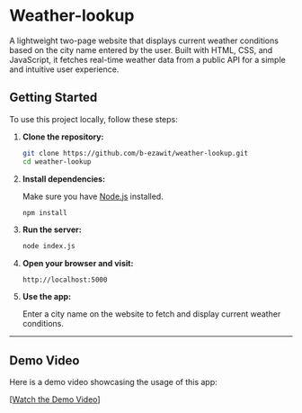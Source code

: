
# Weather-lookup

A lightweight two-page website that displays current weather conditions based on the city name entered by the user. Built with HTML, CSS, and JavaScript, it fetches real-time weather data from a public API for a simple and intuitive user experience.

## Getting Started

To use this project locally, follow these steps:

1. **Clone the repository:**

   ```bash
   git clone https://github.com/b-ezawit/weather-lookup.git
   cd weather-lookup
   ```

2. **Install dependencies:**

   Make sure you have [Node.js](https://nodejs.org/) installed.

   ```bash
   npm install
   ```

3. **Run the server:**

   ```bash
   node index.js
   ```

4. **Open your browser and visit:**

   ```
   http://localhost:5000
   ```

5. **Use the app:**

   Enter a city name on the website to fetch and display current weather conditions.

---

## Demo Video

Here is a demo video showcasing the usage of this app:

[[Watch the Demo Video](https://www.awesomescreenshot.com/video/45704263?key=b24a9b8f39ae4099edef395a1c9d06bf)]
```
